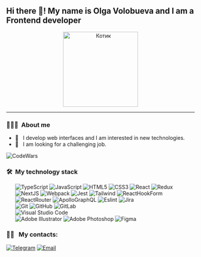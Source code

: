 
<h2> Hi there 👋! My name is Olga Volobueva and I am a Frontend developer</h2>

<div id="header">
   <div id="gif" align="center">
   <img src="https://i.gifer.com/origin/ff/ff88888459f390b30438e162769be571_w200.webp" alt="Котик" width="200" height="200"/>
   </div>
</div>

---

<div>
    <h3> 👨🏻‍💻 &nbsp;About me</h3>
   
   - 🤔 &nbsp; I develop web interfaces and I am interested in new technologies.
   - 💼 &nbsp; I am looking for a challenging job.
</div>

![CodeWars](https://www.codewars.com/users/OlgaVol/badges/large)

<h3> 🛠 &nbsp;My technology stack</h3>

<div>
   &nbsp; &nbsp; &nbsp; <img src="https://img.shields.io/badge/typescript-%23007ACC.svg?style=for-the-badge&logo=typescript&logoColor=white" alt="TypeScript"/>
   <img src="https://img.shields.io/badge/javascript-%23323330.svg?style=for-the-badge&logo=javascript&logoColor=%23F7DF1E" alt="JavaScript"/>
   <img src="https://img.shields.io/badge/html5-%23E34F26.svg?style=for-the-badge&logo=html5&logoColor=white" alt="HTML5"/>
   <img src="https://img.shields.io/badge/css3-%231572B6.svg?style=for-the-badge&logo=css3&logoColor=white" alt="CSS3"/>
   <img src="https://img.shields.io/badge/react-%2320232a.svg?style=for-the-badge&logo=react&logoColor=%2361DAFB" alt="React"/>
   <img src="https://img.shields.io/badge/redux-%23593d88.svg?style=for-the-badge&logo=redux&logoColor=white" alt="Redux"/>
</div>
<div>
   &nbsp; &nbsp; &nbsp; <img src="https://img.shields.io/badge/Next-black?style=for-the-badge&logo=next.js&logoColor=white" alt="NextJS"/>
   <img src="https://img.shields.io/badge/webpack-%238DD6F9.svg?style=for-the-badge&logo=webpack&logoColor=black" alt="Webpack"/>
   <img src="https://img.shields.io/badge/-jest-%23C21325?style=for-the-badge&logo=jest&logoColor=white" alt="Jest"/> 
   <img src="https://img.shields.io/badge/tailwindcss-%2338B2AC.svg?style=for-the-badge&logo=tailwind-css&logoColor=white" alt="Tailwind"/>
   <img src="https://img.shields.io/badge/React%20Hook%20Form-%23EC5990.svg?style=for-the-badge&logo=reacthookform&logoColor=white" alt="ReactHookForm"/>
</div>
<div>
   &nbsp; &nbsp; &nbsp; <img src="https://img.shields.io/badge/React_Router-CA4245?style=for-the-badge&logo=react-router&logoColor=white" alt="ReactRouter"/>
   <img src="https://img.shields.io/badge/-ApolloGraphQL-311C87?style=for-the-badge&logo=apollo-graphql" alt="ApolloGraphQL"/>
   <img src="https://img.shields.io/badge/ESLint-4B3263?style=for-the-badge&logo=eslint&logoColor=white" alt="Eslint"/>
   <img src="https://img.shields.io/badge/jira-%230A0FFF.svg?style=for-the-badge&logo=jira&logoColor=white" alt="Jira"/>
   <omg src="https://img.shields.io/badge/Postman-FF6C37?style=for-the-badge&logo=postman&logoColor=white" alt="Postman"/>
</div>   
<div>
  &nbsp; &nbsp; &nbsp; <img src="https://img.shields.io/badge/git-%23F05033.svg?style=for-the-badge&logo=git&logoColor=white" alt="Git"/>
  <img src="https://img.shields.io/badge/github-%23121011.svg?style=for-the-badge&logo=github&logoColor=white" alt="GitHub"/>
  <img src="https://img.shields.io/badge/gitlab-%23181717.svg?style=for-the-badge&logo=gitlab&logoColor=white" alt="GitLab"/>
  </div>
<div>
<div>
  &nbsp; &nbsp; &nbsp; <img src="https://img.shields.io/badge/Visual%20Studio%20Code-0078d7.svg?style=for-the-badge&logo=visual-studio-code&logoColor=white" alt="Visual Studio Code"/>
</div>
<div>
  &nbsp; &nbsp; &nbsp; <img src="https://img.shields.io/badge/adobe%20illustrator-%23FF9A00.svg?style=for-the-badge&logo=adobe%20illustrator&logoColor=white" alt="Adobe Illustrator"/>
  <img src="https://img.shields.io/badge/adobe%20photoshop-%2331A8FF.svg?style=for-the-badge&logo=adobe%20photoshop&logoColor=white" alt="Adobe Photoshop"/>
   <img src="https://img.shields.io/badge/figma-%23F24E1E.svg?style=for-the-badge&logo=figma&logoColor=white" alt="Figma"/>
</div>

<h3> 🤝🏻 &nbsp; My contacts: </h3>

<p align="left">
<a href="https://t.me/OlgaV_Volobueva"><img alt="Telegram" src="https://img.shields.io/badge/-OlgaVolobueva-blue"></a>
<a href="mailto:avsingh@umass.edu"><img alt="Email" src="https://img.shields.io/badge/Email-olvik1605@gmail.com-blue?style=flat-square&logo=gmail"></a>
</p>

